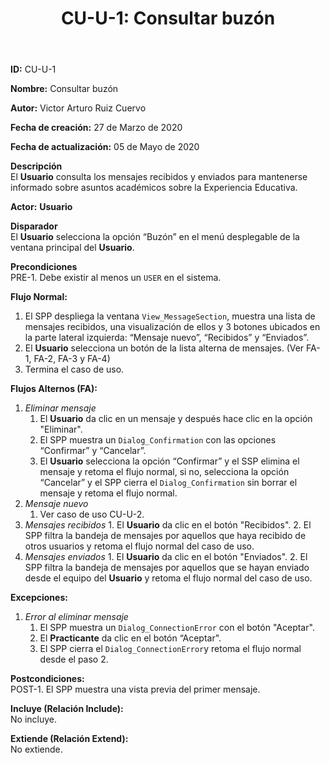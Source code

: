 ﻿--- 
layout: page 
title: "CU-U-1: Consultar buzón" 
permalink: /design-specification/uc-descriptions/user/cu-u-1/ 
hide_hero: true 
---
**ID:** CU-U-1  

**Nombre:** Consultar buzón  

**Autor:** Victor Arturo Ruiz Cuervo  

**Fecha de creación:** 27 de Marzo de 2020  

**Fecha de actualización:** 05 de Mayo de 2020  

**Descripción**  
El **Usuario** consulta los mensajes recibidos y enviados para mantenerse informado sobre asuntos académicos sobre la Experiencia Educativa.   

**Actor:** **Usuario**  

**Disparador**  
El **Usuario** selecciona la opción “Buzón” en el menú desplegable de la ventana principal del **Usuario**.   

**Precondiciones**  
PRE-1. Debe existir al menos un ``USER`` en el sistema.   

**Flujo Normal:**  
1.	El SPP despliega la ventana ``View_MessageSection``, muestra una lista de mensajes recibidos, una visualización de ellos y 3 botones ubicados en la parte lateral izquierda: “Mensaje nuevo”, “Recibidos” y “Enviados”.
2.	El **Usuario** selecciona un botón de la lista alterna de mensajes. (Ver FA-1, FA-2, FA-3 y FA-4) 
3.	Termina el caso de uso.

**Flujos Alternos (FA):**  
  1. *Eliminar mensaje*
	  1.	El **Usuario** da clic en un mensaje y después hace clic en la opción "Eliminar".
	  2.	El SPP muestra un ``Dialog_Confirmation`` con las opciones “Confirmar” y “Cancelar”. 
	  3.	El **Usuario** selecciona la opción “Confirmar” y el SSP elimina el mensaje y retoma el flujo normal, si no, selecciona la opción “Cancelar” y el SPP cierra el ``Dialog_Confirmation`` sin borrar el mensaje y retoma el flujo normal.
  2. *Mensaje nuevo*
	  1.	Ver caso de uso CU-U-2.
  3.	*Mensajes recibidos*
	  1.	El **Usuario** da clic en el botón "Recibidos".
	  2.	El SPP filtra la bandeja de mensajes por aquellos que haya recibido de otros usuarios y retoma el flujo normal del caso de uso.
  4.	*Mensajes enviados*
	  1.	El **Usuario** da clic en el botón "Enviados".
	  2.	El SPP filtra la bandeja de mensajes por aquellos que se hayan enviado desde el equipo del **Usuario** y retoma el flujo normal del caso de uso.

**Excepciones:**  
   1. *Error al eliminar mensaje*
	   1.	El SPP muestra un ``Dialog_ConnectionError`` con el botón "Aceptar". 
	   2.	El **Practicante** da clic en el botón “Aceptar".
	   3.	El SPP cierra el ``Dialog_ConnectionError``y retoma el flujo normal desde el paso 2.

**Postcondiciones:**  
POST-1. El SPP muestra una vista previa del primer mensaje.  

**Incluye (Relación Include):**  
No incluye.  

**Extiende (Relación Extend):**  
No extiende.  
